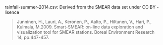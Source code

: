 rainfall-summer-2014.csv: Derived from the SMEAR data set under CC BY -lisence
> Junninen, H., Lauri, A., Keronen, P., Aalto, P.,
> Hiltunen, V., Hari, P., Kulmala, M.2009. Smart-SMEAR: on-line data exploration
> and visualization tool for SMEAR stations. Boreal Environment Research 14,
> pp.447-457.
